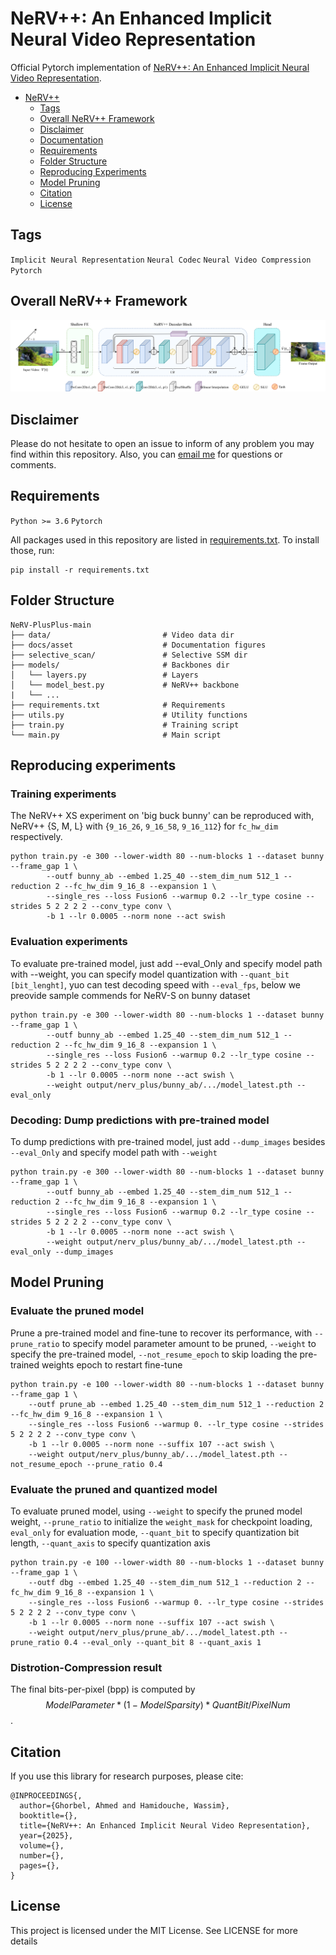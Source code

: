 # NeRV++: An Enhanced Implicit Neural Video Representation
Official Pytorch implementation of [NeRV++: An Enhanced Implicit Neural Video Representation](https://arxiv.org/abs/2402.18305). 

* [NeRV++](#nerv++)
  * [Tags](#tags)
  * [Overall NeRV++ Framework](#overall-nerv++-framework)
  * [Disclaimer](#disclaimer)
  * [Documentation](#documentation)
  * [Requirements](#requirements)
  * [Folder Structure](#folder-structure)
  * [Reproducing Experiments](#reproducing-experiments)
  * [Model Pruning](#model-pruning)
  * [Citation](#citation)
  * [License](#license)
    
<!-- /code_chunk_output -->

## Tags
<code>Implicit Neural Representation</code> <code>Neural Codec</code> <code>Neural Video Compression</code> <code>Pytorch</code>

## Overall NeRV++ Framework
![NeRV++ framework](docs/asset/NeRV++.png)

## Disclaimer
Please do not hesitate to open an issue to inform of any problem you may find within this repository. Also, you can [email me](mailto:ahmed.ghorbel888@gmail.com?subject=[GitHub]) for questions or comments. 

## Requirements
<code>Python >= 3.6</code> <code>Pytorch</code>

All packages used in this repository are listed in [requirements.txt](https://github.com/ahmedgh970/NeRV-plus-plus/blob/main/requirements.txt).
To install those, run:
```
pip install -r requirements.txt
```

## Folder Structure
``` 
NeRV-PlusPlus-main
├── data/                         # Video data dir
├── docs/asset                    # Documentation figures               
├── selective_scan/               # Selective SSM dir
├── models/                       # Backbones dir
│   └── layers.py                 # Layers
│   └── model_best.py             # NeRV++ backbone    
|   └── ...           
├── requirements.txt              # Requirements
├── utils.py                      # Utility functions
├── train.py                      # Training script
└── main.py                       # Main script
```

## Reproducing experiments

### Training experiments
The NeRV++ XS experiment on 'big buck bunny' can be reproduced with, NeRV++ {S, M, L} with {```9_16_26```, ```9_16_58```, ```9_16_112```} for ```fc_hw_dim``` respectively.
```
python train.py -e 300 --lower-width 80 --num-blocks 1 --dataset bunny --frame_gap 1 \
        --outf bunny_ab --embed 1.25_40 --stem_dim_num 512_1 --reduction 2 --fc_hw_dim 9_16_8 --expansion 1 \
        --single_res --loss Fusion6 --warmup 0.2 --lr_type cosine --strides 5 2 2 2 2 --conv_type conv \
        -b 1 --lr 0.0005 --norm none --act swish
```

### Evaluation experiments
To evaluate pre-trained model, just add --eval_Only and specify model path with --weight, you can specify model quantization with ```--quant_bit [bit_lenght]```, yuo can test decoding speed with ```--eval_fps```, below we preovide sample commends for NeRV-S on bunny dataset
```
python train.py -e 300 --lower-width 80 --num-blocks 1 --dataset bunny --frame_gap 1 \
        --outf bunny_ab --embed 1.25_40 --stem_dim_num 512_1 --reduction 2 --fc_hw_dim 9_16_8 --expansion 1 \
        --single_res --loss Fusion6 --warmup 0.2 --lr_type cosine --strides 5 2 2 2 2 --conv_type conv \
        -b 1 --lr 0.0005 --norm none --act swish \
        --weight output/nerv_plus/bunny_ab/.../model_latest.pth --eval_only
```

### Decoding: Dump predictions with pre-trained model 
To dump predictions with pre-trained model, just add ```--dump_images``` besides ```--eval_Only``` and specify model path with ```--weight```
```
python train.py -e 300 --lower-width 80 --num-blocks 1 --dataset bunny --frame_gap 1 \
        --outf bunny_ab --embed 1.25_40 --stem_dim_num 512_1 --reduction 2 --fc_hw_dim 9_16_8 --expansion 1 \
        --single_res --loss Fusion6 --warmup 0.2 --lr_type cosine --strides 5 2 2 2 2 --conv_type conv \
        -b 1 --lr 0.0005 --norm none --act swish \
        --weight output/nerv_plus/bunny_ab/.../model_latest.pth --eval_only --dump_images
```

## Model Pruning

### Evaluate the pruned model
Prune a pre-trained model and fine-tune to recover its performance, with ```--prune_ratio``` to specify model parameter amount to be pruned, ```--weight``` to specify the pre-trained model, ```--not_resume_epoch``` to skip loading the pre-trained weights epoch to restart fine-tune
```
python train.py -e 100 --lower-width 80 --num-blocks 1 --dataset bunny --frame_gap 1 \
    --outf prune_ab --embed 1.25_40 --stem_dim_num 512_1 --reduction 2 --fc_hw_dim 9_16_8 --expansion 1 \
    --single_res --loss Fusion6 --warmup 0. --lr_type cosine --strides 5 2 2 2 2 --conv_type conv \
    -b 1 --lr 0.0005 --norm none --suffix 107 --act swish \
    --weight output/nerv_plus/bunny_ab/.../model_latest.pth --not_resume_epoch --prune_ratio 0.4
```

### Evaluate the pruned and quantized model
To evaluate pruned model, using ```--weight``` to specify the pruned model weight, ```--prune_ratio``` to initialize the ```weight_mask``` for checkpoint loading, ```eval_only``` for evaluation mode, ```--quant_bit``` to specify quantization bit length, ```--quant_axis``` to specify quantization axis
```
python train.py -e 100 --lower-width 80 --num-blocks 1 --dataset bunny --frame_gap 1 \
    --outf dbg --embed 1.25_40 --stem_dim_num 512_1 --reduction 2 --fc_hw_dim 9_16_8 --expansion 1 \
    --single_res --loss Fusion6 --warmup 0. --lr_type cosine --strides 5 2 2 2 2 --conv_type conv \
    -b 1 --lr 0.0005 --norm none --suffix 107 --act swish \
    --weight output/nerv_plus/prune_ab/.../model_latest.pth --prune_ratio 0.4 --eval_only --quant_bit 8 --quant_axis 1
```

### Distrotion-Compression result
The final bits-per-pixel (bpp) is computed by $$ModelParameter * (1 - ModelSparsity) * QuantBit / PixelNum$$.

## Citation
If you use this library for research purposes, please cite:
```
@INPROCEEDINGS{,
  author={Ghorbel, Ahmed and Hamidouche, Wassim},
  booktitle={}, 
  title={NeRV++: An Enhanced Implicit Neural Video Representation}, 
  year={2025},
  volume={},
  number={},
  pages={},
}
```

## License
This project is licensed under the MIT License. See LICENSE for more details